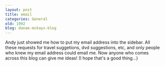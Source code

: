 ```yaml
---
layout: post
title: email
categories: General
old: 1992
blog: danae-mckays-blog
---
```

Andy just showed me how to put my email address into the sidebar. All these requests for travel suggetions, dvd suggestions, etc, and only people who knew my email address could email me. Now anyone who comes across this blog can give me ideas! (I hope that's a good thing...)